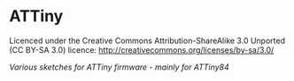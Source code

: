 # ATTiny

Licenced under the Creative Commons Attribution-ShareAlike 3.0 Unported (CC BY-SA 3.0) licence:
http://creativecommons.org/licenses/by-sa/3.0/

*Various sketches for ATTiny firmware - mainly for ATTiny84*

